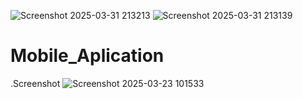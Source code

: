 ![Screenshot 2025-03-31 213213](https://github.com/user-attachments/assets/6713140c-8c43-4b07-924a-eab72f98d878)
![Screenshot 2025-03-31 213139](https://github.com/user-attachments/assets/f180ea07-1ec5-43b4-8b7c-e98843bff026)
# Mobile_Aplication

 
.Screenshot
![Screenshot 2025-03-23 101533](https://github.com/user-attachments/assets/b15edcc7-0afd-44ca-8343-d88a33aa8dae)
